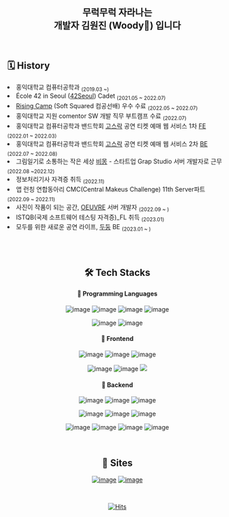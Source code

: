 <div align="center">


  <h2>무럭무럭 자라나는<br/> 개발자 김원진 (Woody🌱) 입니다</h2>

  <br/>

  <div align=left>
  
  ## 🗓 History

  <li>홍익대학교 컴퓨터공학과 <sub>(2019.03 ~)</sub></li>
  <li>École 42 in Seoul (<a href="https://github.com/kim-wonjin/42-cursus">42Seoul</a>) Cadet <sub>(2021.05 ~ 2022.07)</sub></li>
  <li><a href="https://github.com/kim-wonjin/mangoPlateClone">Rising Camp</a> (Soft Squared 컴공선배) 우수 수료 <sub>(2022.05 ~ 2022.07)</sub></li>
  <li>홍익대학교 지원 comentor SW 개발 직무 부트캠프 수료 <sub>(2022.07)</sub></li>
  <li>홍익대학교 컴퓨터공학과 밴드학회 <a href="https://github.com/Gosrock">고스락</a> 공연 티켓 예매 웹 서비스 1차 <a href="https://github.com/Gosrock/Ticket-Front-21th">FE</a> <sub>(2022.01 ~ 2022.03)</sub></li>
  <li>홍익대학교 컴퓨터공학과 밴드학회 <a href="https://github.com/Gosrock">고스락</a> 공연 티켓 예매 웹 서비스 2차 <a href="https://github.com/Gosrock/Ticket-Backend-22th">BE</a> <sub>(2022.07 ~ 2022.08)</sub></li>
  <li>그림일기로 소통하는 작은 세상 <a href="https://play.google.com/store/apps/details?id=com.softsquared.grap">비몽</a> - 스타트업 Grap Studio 서버 개발자로 근무 <sub>(2022.08 ~2022.12)</sub></li>
  <li>정보처리기사 자격증 취득 <sub>(2022.11)</sub></li>
  <li>앱 런칭 연합동아리 CMC(Central Makeus Challenge) 11th Server파트 <sub>(2022.09 ~ 2022.11)</sub></li>
  <li>사진이 작품이 되는 공간, <a href="https://apps.apple.com/kr/app/oeuvre/id6443660575">OEUVRE</a> 서버 개발자 <sub>(2022.09 ~ )</sub></li>
  <li>ISTQB(국제 소프트웨어 테스팅 자격증)_FL 취득 <sub>(2023.01)</sub></li>
  <li>모두를 위한 새로운 공연 라이프, <a href="https://github.com/Gosrock/DuDoong-Backend">두둥</a> BE <sub>(2023.01 ~ )</sub></li>
  
  </div>

  <br><br>
  
  <div align="center">

  ## 🛠 Tech Stacks 


  #### 📌 Programming Languages
  ![image](https://img.shields.io/badge/C-A8B9CC?style=flat-square&logo=c&logoColor=white)
  ![image](https://img.shields.io/badge/C%2B%2B-00599C?style=flat-square&logo=c%2B%2B&logoColor=white)
  ![image](https://img.shields.io/badge/Java-007396?style=flat-square&logo=java&logoColor=white)
  ![image](https://img.shields.io/badge/Kotlin-7F52FF?style=flat-square&logo=Kotlin&logoColor=white)

  ![image](https://img.shields.io/badge/JavaScript-323330?style=flat-square&logo=javascript&logoColor=F7DF1E)
  ![image](https://img.shields.io/badge/TypeScript-007ACC?style=flat-square&logo=typescript&logoColor=white)
  

  #### 📌 Frontend
  ![image](https://img.shields.io/badge/HTML5-E34F26?style=flat-square&logo=html5&logoColor=white)
  ![image](https://img.shields.io/badge/CSS3-1572B6?style=flat-square&logo=css3&logoColor=white)
  ![image](	https://img.shields.io/badge/React-20232A?style=flat-square&logo=react&logoColor=61DAFB)
  
  ![image](https://img.shields.io/badge/Storybook-FF4785?style=flat-square&logo=Storybook&logoColor=white)
  ![image](https://img.shields.io/badge/Redux-764ABC?style=flat-square&logo=Redux&logoColor=white)
  <img src="https://img.shields.io/badge/Antd-297AEF?style=flat-square&logo=Ant Design&logoColor=white">
  

  #### 📌 Backend
  ![image](https://img.shields.io/badge/Spring-6DB33F?style=flat-squaree&logo=spring&logoColor=white)
  ![image](https://img.shields.io/badge/Spring_Boot-F2F4F9?style=flat-square&logo=spring-boot)
  ![image](https://img.shields.io/badge/nestjs-E0234E?style=flat-square&logo=nestjs&logoColor=white)

  ![image](https://img.shields.io/badge/Nginx-009639?style=flat-square&logo=NGINX&logoColor=white)
  ![image](https://img.shields.io/badge/MySQL-005C84?style=flat-square&logo=mysql&logoColor=white)
  ![image](https://img.shields.io/badge/postgres-316192?style=flat-square&logo=postgresql&logoColor=white)

  ![image](https://img.shields.io/badge/Docker-2CA5E0?style=flat-square&logo=docker&logoColor=white)
  ![image](https://img.shields.io/badge/JWT-000000?style=flat-square&logo=JSON%20web%20tokens&logoColor=white)
  ![image](https://img.shields.io/badge/json-5E5C5C?style=flat-square&logo=json&logoColor=white)
  ![image](https://img.shields.io/badge/Swagger-85EA2D?style=flat-square&logo=Swagger&logoColor=white)


  <br/>

  ## 🔗 Sites

  <a href="https://github.com/kim-wonjin">![image](https://img.shields.io/badge/GitHub-100000?style=flat-square&logo=github&logoColor=white)</a>
  <a href="https://one-zin.tistory.com">![image](https://img.shields.io/badge/Tistory-184D66?style=flat-square&logo=Telegraph&logoColor=white)</a>

  <br>

 [![Hits](https://hits.seeyoufarm.com/api/count/incr/badge.svg?url=https://github.com/kim-wonjin%2Fgjbae1212%2Fhit-counter&count_bg=%23A997E9&title_bg=%237E96F1&icon=tencentqq.svg&icon_color=%23FFFFFF&title=hits&edge_flat=false)](https://hits.seeyoufarm.com)

</div>
